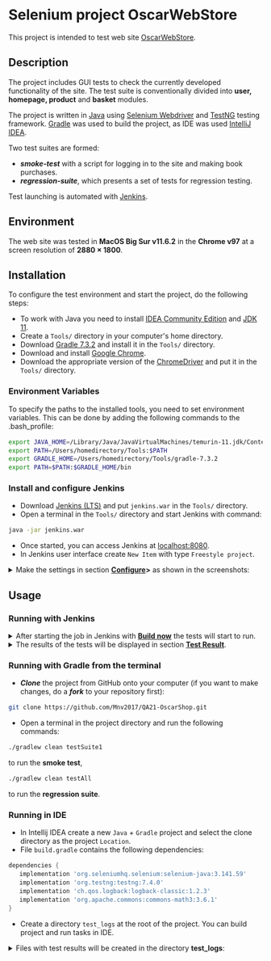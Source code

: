 # Selenium project OscarWebStore

This project is intended to test web site [OscarWebStore][OscarWebStore].

## Description

The project includes GUI tests to check the currently developed functionality of the site. The test suite is conventionally divided into **user, homepage, product** and **basket** modules.

The project is written in [Java][Java] using [Selenium Webdriver][Selenium] and [TestNG][TestNG] testing framework.
[Gradle][Gradle] was used to build the project, as IDE was used [IntelliJ IDEA][IDE].

Two test suites are formed:
- ***smoke-test*** with a script for logging in to the site and making book purchases.
- ***regression-suite***, which presents a set of tests for regression testing.

Test launching is automated with [Jenkins][Jenkins].

## Environment

The web site was tested in **MacOS Big Sur v11.6.2** in the **Chrome v97** at a screen resolution of **2880 × 1800**.

## Installation

To configure the test environment and start the project, do the following steps:

* To work with Java you need to install [IDEA Community Edition][Idea]
  and [JDK 11][JDK].
* Create a `Tools/` directory in your computer's home directory.
* Download [Gradle 7.3.2][Gradle 7.3.2] and install it in the `Tools/` directory.
* Download and install [Google Chrome][Chrome].
* Download the appropriate version of the [ChromeDriver][ChromeDriver] and put it in the `Tools/` directory.

### Environment Variables

To specify the paths to the installed tools, you need to set environment variables.
This can be done by adding the following commands to the .bash_profile:

 ```bash
export JAVA_HOME=/Library/Java/JavaVirtualMachines/temurin-11.jdk/Contents/Home
export PATH=/Users/homedirectory/Tools:$PATH
export GRADLE_HOME=/Users/homedirectory/Tools/gradle-7.3.2
export PATH=$PATH:$GRADLE_HOME/bin
 ```
### Install and configure Jenkins

* Download [Jenkins (LTS)][Jenkins LTS] and put `jenkins.war` in the `Tools/` directory.
* Open a terminal in the `Tools/` directory and start Jenkins with command:
``` bash
java -jar jenkins.war
```
* Once started, you can access Jenkins at [localhost:8080](http://localhost:8080).
* In Jenkins user interface create `New Item` with type `Freestyle project`.

<details>
 <summary> Make the settings in section <strong><ins>Configure</ins>></strong> as shown in the screenshots:</summary>
  <br/>

![Source Code Management](https://github.com/Mnv2017/QA21-OscarShop/blob/main/images/Jenkins1.png)

![Build](https://github.com/Mnv2017/QA21-OscarShop/blob/main/images/Jenkins2.png)

![Post-Build-Actions](https://github.com/Mnv2017/QA21-OscarShop/blob/main/images/Jenkins4.png)

 </details>

## Usage

### Running with Jenkins
<details>
 <summary> After starting the job in Jenkins with <strong><ins>Build now</ins></strong> the tests will start to run. </summary>
 <br/>

![Source Code Management](https://github.com/Mnv2017/QA21-OscarShop/blob/main/images/Jenkins%20Results%2013.png)

 </details>

<details>
 <summary> The results of the tests will be displayed in section <strong><ins>Test Result</ins></strong>. </summary>
 <br/>

![Source Code Management](https://github.com/Mnv2017/QA21-OscarShop/blob/main/images/JResults2-2.png)

 </details>

### Running with Gradle from the terminal

* ***Clone*** the project from GitHub onto your computer (if you want to make changes, do a ***fork*** to your repository first):
 ```bash
 git clone https://github.com/Mnv2017/QA21-OscarShop.git
 ```
* Open a terminal in the project directory and run the following commands:
```bash
./gradlew clean testSuite1
```
to run the **smoke test**,

```bash
./gradlew clean testAll
```
to run the **regression suite**.

### Running in IDE

* In Intellij IDEA create a new `Java` + `Gradle` project and select the clone directory as the project `Location`.
* File `build.gradle` contains the following dependencies:
 ```groovy
 dependencies {
    implementation 'org.seleniumhq.selenium:selenium-java:3.141.59'
    implementation 'org.testng:testng:7.4.0'
    implementation 'ch.qos.logback:logback-classic:1.2.3'
    implementation 'org.apache.commons:commons-math3:3.6.1'
}
 ```
* Create a directory `test_logs` at the root of the project. You can build project and run tasks in IDE.
 <details>
 <summary>Files with test results will be created in the directory <strong>test_logs</strong>: </summary>
 <br/>

![Log-files](https://github.com/Mnv2017/QA21-OscarShop/blob/main/images/IDEA-Log.png)

 </details>


[OscarWebStore]: https://selenium1py.pythonanywhere.com/en-gb/

[Gradle]: https://gradle.org/

[Gradle 7.3.2]: https://gradle.org/releases/

[java]: https://www.java.com/en/

[Selenium]: https://www.selenium.dev/

[TestNG]: https://testng.org/doc/index.html

[Jenkins]: https://www.jenkins.io/

[Jenkins LTS]: https://www.jenkins.io/download/

[IDE]: https://www.jetbrains.com/idea/

[Idea]: https://www.jetbrains.com/idea/download/#section=mac

[JDK]: https://adoptium.net/?variant=openjdk11&jvmVariant=hotspot

[Chromedriver]: https://sites.google.com/chromium.org/driver/

[Chrome]: https://www.google.com/chrome/
